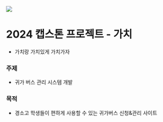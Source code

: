 <img src="https://capsule-render.vercel.app/api?type=waving&color=BDBDC8&section=header" />

# 2024 캡스톤 프로젝트 - 가치
  - 가치랑 가치있게 가치가자

### 주제
  - 귀가 버스 관리 시스템 개발

### 목적
  -  경소고 학생들이 편하게 사용할 수 있는 귀가버스 신청&관리 사이트
